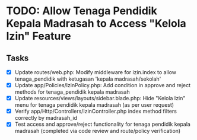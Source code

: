 # TODO: Allow Tenaga Pendidik Kepala Madrasah to Access "Kelola Izin" Feature

## Tasks
- [x] Update routes/web.php: Modify middleware for izin.index to allow tenaga_pendidik with ketugasan 'kepala madrasah/sekolah'
- [x] Update app/Policies/IzinPolicy.php: Add condition in approve and reject methods for tenaga_pendidik kepala madrasah
- [x] Update resources/views/layouts/sidebar.blade.php: Hide "Kelola Izin" menu for tenaga pendidik kepala madrasah (as per user request)
- [x] Verify app/Http/Controllers/IzinController.php index method filters correctly by madrasah_id
- [x] Test access and approve/reject functionality for tenaga pendidik kepala madrasah (completed via code review and route/policy verification)
